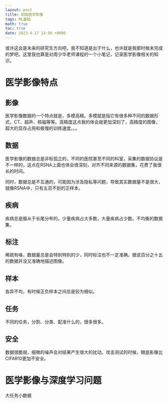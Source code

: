 ```yaml
---
layout: post
title: 初始医学影像
tags: ML基础
math: true
toc: true
date: 2023-4-17 14:56 +0800
---
```


或许这会是未来的研究生方向吧，我不知道是出于什么，也许就是我那时候未完成的梦吧。这里我也算是对周少华老师课程的一个小笔记，记录医学影像相关的知识。

# 医学影像特点

## 影像

医学影像数据的一个特点就是，多模高精。多模就是指它有很多种不同的数据形式，CT、超声、核磁等等。高精度这点我的体会就更加深刻了，高精度的图像，超大的显存占用和极慢的训练速度。。。

## 数据

医学影像的数据总是非标孤立的，不同的医院甚至不同的科室，采集的数据协议是不一样的，这点在RSNA上面也体会很深刻，对齐不同来源的数据集，花费了我很长的时间。

同时，数据总是不互通的，可能因为涉及隐私等问题，导致其实数据量不是很大，就像RSNA中，只有五百不到的正样本。

## 疾病

疾病总是服从于长尾分布的，少量疾病占大多数，大量疾病占少数。不均衡的数据集。

## 标注

稀疏有噪，数据量总是会特别特别的少，同时标注也不一定准确。据说百分之十五的数据并没又准确地描述图像。

## 样本

各异不均，有时候正负样本之间总是较为相似。

## 任务

不同的任务，分割、分类、配准什么的，很多很多。

## 安全

数据很脆弱，细微的噪声会对结果产生很大的扰动。攻击测试的时候，眼底影像比CIFAR10更加不安全。

# 医学影像与深度学习问题

大任务小数据